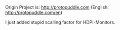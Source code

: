 Origin Project is: http://protopuddle.com  (English: http://protopuddle.com/en)

I just added stupid scalling factor for HDPI-Monitors.  